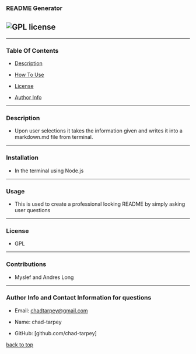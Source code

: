 
###  README Generator

## ![GPL license](https://img.shields.io/badge/License-GPL-blue.svg)
 

-------------------------------------    
    
### Table Of Contents


- [Description](#description)

- [How To Use](#usage)

- [License](#License)

- [Author Info](#Author-Info-and-Contact-Information-for-questions)



---------------------------------------     
    
 


### Description 

- Upon user selections it takes the information given and writes it into a markdown.md file from terminal.
    
--------------------------------------



### Installation

- In the terminal using Node.js
    
--------------------------------------    


 ### Usage

- This is used to create a professional looking README by simply asking user questions
    
--------------------------------------



 ### License

- GPL
    
    
--------------------------------------



 ### Contributions

 - Myslef and Andres Long 
    
 --------------------------------------


### Author Info and Contact Information for questions

* Email: chadtarpey@gmail.com

* Name: chad-tarpey

* GitHub: [github.com/chad-tarpey]

[back to top](#Table-Of-Contents)
     
